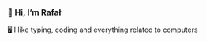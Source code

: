### 👋 Hi, I’m Rafał
🖥️ I like typing, coding and everything related to computers

<!---
xrttrx/xrttrx is a ✨ special ✨ repository because its `README.md` (this file) appears on your GitHub profile.
You can click the Preview link to take a look at your changes.
--->
